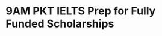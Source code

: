 # 9AM PKT IELTS Prep for Fully Funded Scholarships

<!-- - ## Week 1

   1. [Day 1](https://www.facebook.com/iCodeguru/videos/1598837524040612)
   2. [Day 2](https://www.facebook.com/iCodeguru/videos/1928741657634185)
   3. [Day 3]()
   4. [Day 4]()
   5. [Day 5]() -->

<!-- - ## Week 

   1. [Day 1]()
   2. [Day 2]()
   3. [Day 3]()
   4. [Day 4]()
   5. [Day 5]() -->